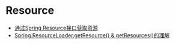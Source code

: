 # Resource


- [通过Spring Resource接口获取资源](http://elim.iteye.com/blog/2016305)
- [Spring ResourceLoader.getResource() & getResources()的理解](https://blog.csdn.net/supportuat/article/details/50931311)